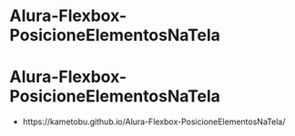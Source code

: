 # Alura-Flexbox-PosicioneElementosNaTela
<h1>Alura-Flexbox-PosicioneElementosNaTela</h1>

<ul>
    <li>https://kametobu.github.io/Alura-Flexbox-PosicioneElementosNaTela/</li>
</ul>
